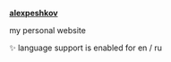**[alexpeshkov](https://alexpeshkov.vercel.app/)**

my personal website

✨ language support is enabled for en / ru

